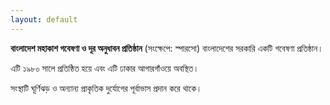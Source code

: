 ```yaml
---
layout: default
---
```


**বাংলাদেশ মহাকাশ গবেষণা ও দূর অনুধাবন প্রতিষ্ঠান** (সংক্ষেপে: স্পারসো) বাংলাদেশের সরকারি একটি গবেষণা প্রতিষ্ঠান।

এটি ১৯৮০ সালে প্রতিষ্ঠিত হয়ে এবং এটি ঢাকার আগারগাঁওয়ে অবস্থিত।

সংস্থাটি ঘূর্ণিঝড় ও অন্যান্য প্রাকৃতিক দুর্যোগের পূর্বাভাস প্রদান করে থাকে।